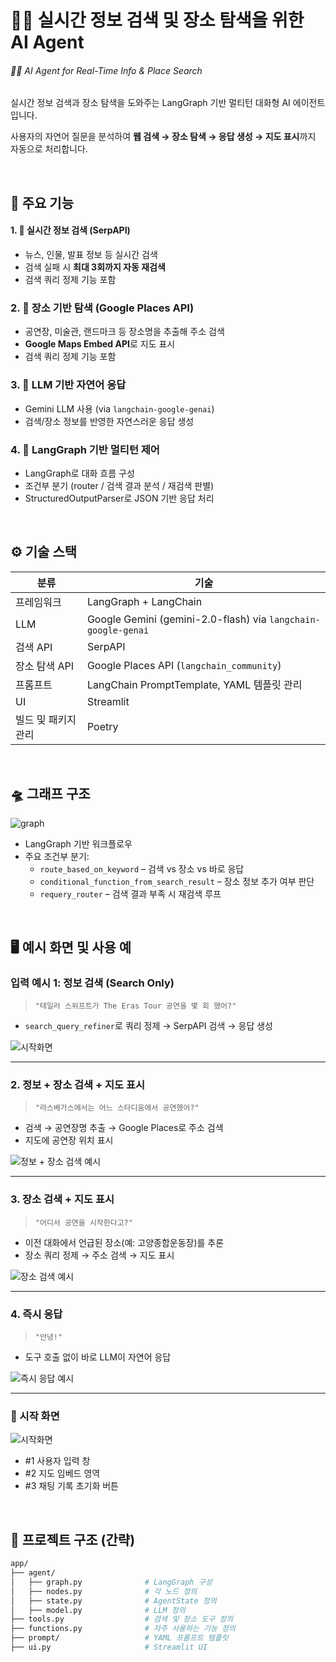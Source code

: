 # 🐱‍🏍 실시간 정보 검색 및 장소 탐색을 위한 AI Agent
###### *🐱‍🏍 AI Agent for Real-Time Info & Place Search*

실시간 정보 검색과 장소 탐색을 도와주는 LangGraph 기반 멀티턴 대화형 AI 에이전트입니다.  

사용자의 자연어 질문을 분석하여 **웹 검색 → 장소 탐색 → 응답 생성 → 지도 표시**까지 자동으로 처리합니다.

<br>

## 📌 주요 기능
#### 1. 🔎 실시간 정보 검색 (SerpAPI)
- 뉴스, 인물, 발표 정보 등 실시간 검색
- 검색 실패 시 **최대 3회까지 자동 재검색**
- 검색 쿼리 정제 기능 포함

### 2. 📍 장소 기반 탐색 (Google Places API)
- 공연장, 미술관, 랜드마크 등 장소명을 추출해 주소 검색
- **Google Maps Embed API**로 지도 표시
- 검색 쿼리 정제 기능 포함
      
### 3. 🧠 LLM 기반 자연어 응답
- Gemini LLM 사용 (via `langchain-google-genai`)
- 검색/장소 정보를 반영한 자연스러운 응답 생성
      
### 4. 🧩 LangGraph 기반 멀티턴 제어
- LangGraph로 대화 흐름 구성
- 조건부 분기 (router / 검색 결과 분석 / 재검색 판별)
- StructuredOutputParser로 JSON 기반 응답 처리

<br>

## ⚙️ 기술 스택
| 분류     | 기술                                                            |
| --------- | ------------------------------------------------------------- |
| 프레임워크     | LangGraph + LangChain  |
| LLM       | Google Gemini (gemini-2.0-flash) via `langchain-google-genai` |
| 검색 API    | SerpAPI                                                       |
| 장소 탐색 API | Google Places API (`langchain_community`)                     |
| 프롬프트    | LangChain PromptTemplate, YAML 템플릿 관리   |
| UI     | Streamlit                                                     |
| 빌드 및 패키지 관리   | Poetry                                         |


<br>

## 🛸 그래프 구조
![graph](img/output4.png)

- LangGraph 기반 워크플로우
- 주요 조건부 분기:
  - `route_based_on_keyword` – 검색 vs 장소 vs 바로 응답
  - `conditional_function_from_search_result` – 장소 정보 추가 여부 판단
  - `requery_router` – 검색 결과 부족 시 재검색 루프

<br>

## 🖥️ 예시 화면 및 사용 예

### 입력 예시 1: 정보 검색 (Search Only)
> `"테일러 스위프트가 The Eras Tour 공연을 몇 회 했어?"`

- `search_query_refiner`로 쿼리 정제 → SerpAPI 검색 → 응답 생성

![시작화면](img/2_search.jpg)

---

### 2. 정보 + 장소 검색 + 지도 표시
> `"라스베가스에서는 어느 스타디움에서 공연했어?"`

- 검색 → 공연장명 추출 → Google Places로 주소 검색  
- 지도에 공연장 위치 표시

![정보 + 장소 검색 예시](img/3_search_and_places.jpg)

---

### 3. 장소 검색 + 지도 표시
> `"어디서 공연을 시작한다고?"`

- 이전 대화에서 언급된 장소(예: 고양종합운동장)를 추론  
- 장소 쿼리 정제 → 주소 검색 → 지도 표시

![장소 검색 예시](img/4_places.jpg)

---

### 4. 즉시 응답
> `"안녕!"`  

- 도구 호출 없이 바로 LLM이 자연어 응답

![즉시 응답 예시](img/5_response.jpg)

---

### 🚀 시작 화면
![시작화면](img/1_시작화면.jpg)

- #1 사용자 입력 창
- #2 지도 임베드 영역
- #3 채팅 기록 초기화 버튼

<br>

## 📂 프로젝트 구조 (간략)

```bash
app/
├── agent/
│   ├── graph.py              # LangGraph 구성
│   ├── nodes.py              # 각 노드 정의
│   ├── state.py              # AgentState 정의
│   ├── model.py              # LLM 정의
├── tools.py                  # 검색 및 장소 도구 정의
├── functions.py              # 자주 사용하는 기능 정의
├── prompt/                   # YAML 프롬프트 템플릿
├── ui.py                     # Streamlit UI
